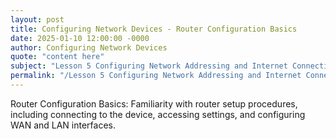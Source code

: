 ```yaml
---
layout: post
title: Configuring Network Devices - Router Configuration Basics
date: 2025-01-10 12:00:00 -0000
author: Configuring Network Devices
quote: "content here"
subject: "Lesson 5 Configuring Network Addressing and Internet Connections"
permalink: "/Lesson 5 Configuring Network Addressing and Internet Connections/Configuring Network Devices/Configuring Network Devices - Router Configuration Basics"
---
```


Router Configuration Basics: Familiarity with router setup procedures, including connecting to the device, accessing settings, and configuring WAN and LAN interfaces.
